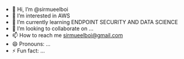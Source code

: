 - 👋 Hi, I’m @sirmueelboi
- 👀 I’m interested in AWS
- 🌱 I’m currently learning ENDPOINT SECURITY AND DATA SCIENCE
- 💞️ I’m looking to collaborate on ...
- 📫 How to reach me sirmueelboi@gmail.com
- 😄 Pronouns: ...
- ⚡ Fun fact: ...

<!---
sirmueelboi/sirmueelboi is a ✨ special ✨ repository because its `README.md` (this file) appears on your GitHub profile.
You can click the Preview link to take a look at your changes.
--->
